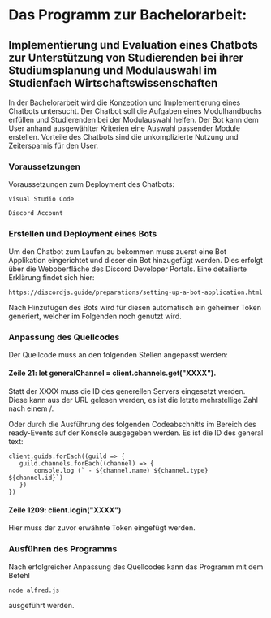 # Das Programm zur Bachelorarbeit:
## Implementierung und Evaluation eines Chatbots zur Unterstützung von Studierenden bei ihrer Studiumsplanung und Modulauswahl im Studienfach Wirtschaftswissenschaften

In der Bachelorarbeit wird die Konzeption und Implementierung eines Chatbots untersucht. Der Chatbot soll die Aufgaben eines Modulhandbuchs erfüllen und Studierenden bei der Modulauswahl helfen. Der Bot kann dem User anhand ausgewählter Kriterien eine Auswahl passender Module erstellen. Vorteile des Chatbots sind die unkomplizierte Nutzung und Zeitersparnis für den User. 

### Voraussetzungen

Voraussetzungen zum Deployment des Chatbots:

```
Visual Studio Code
```
```
Discord Account
```

### Erstellen und Deployment eines Bots

Um den Chatbot zum Laufen zu bekommen muss zuerst eine Bot Applikation eingerichtet und dieser ein Bot hinzugefügt werden. Dies erfolgt über die Weboberfläche des Discord Developer Portals. Eine detailierte Erklärung findet sich hier: 
```
https://discordjs.guide/preparations/setting-up-a-bot-application.html
```
Nach Hinzufügen des Bots wird für diesen automatisch ein geheimer Token generiert, welcher im Folgenden noch genutzt wird.

### Anpassung des Quellcodes

Der Quellcode muss an den folgenden Stellen angepasst werden:

#### Zeile 21: let generalChannel = client.channels.get("XXXX"). 

Statt der XXXX muss die ID des generellen Servers eingesetzt werden.
Diese kann aus der URL gelesen werden, es ist die letzte mehrstellige Zahl nach einem /.
     
Oder durch die Ausführung des folgenden Codeabschnitts im Bereich des ready-Events auf der Konsole ausgegeben werden. Es ist die ID des general text:
```
client.guids.forEach((guild => {
   guild.channels.forEach((channel) => {
       console.log (` - ${channel.name) ${channel.type} ${channel.id}`)
   })
})
```
                                     
#### Zeile 1209: client.login("XXXX")

Hier muss der zuvor erwähnte Token eingefügt werden.
    
### Ausführen des Programms

Nach erfolgreicher Anpassung des Quellcodes kann das Programm mit dem Befehl 
```
node alfred.js 
```
ausgeführt werden.
